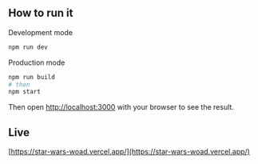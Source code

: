 ## How to run it

Development mode

```bash
npm run dev
```

Production mode

```bash
npm run build
# then
npm start
```

Then open [http://localhost:3000](http://localhost:3000) with your browser to see the result.

## Live
[https://star-wars-woad.vercel.app/](https://star-wars-woad.vercel.app/)
